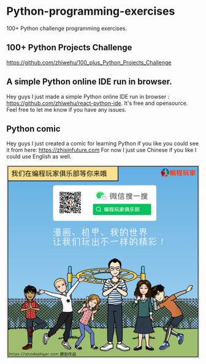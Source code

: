 # Python-programming-exercises

100+ Python challenge programming exercises.

## 100+ Python Projects Challenge 

https://github.com/zhiwehu/100_plus_Python_Projects_Challenge

## A simple Python online IDE run in browser.

Hey guys I just made a simple Python online IDE run in browser : https://github.com/zhiwehu/react-python-ide. It's free and opensource. Feel free to let me know if you have any issues.

## Python comic

Hey guys I just created a comic for learning Python if you like you could see it from here: https://zhixinfuture.com
For now I just use Chinese if you like I could use English as well.

![Python Comic](https://github.com/zhiwehu/Python-programming-exercises/blob/master/comic.png?raw=true)
